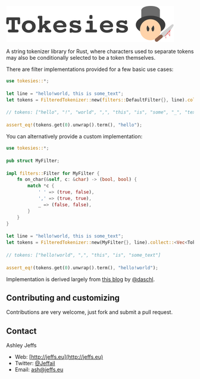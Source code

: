 ![Tokesies](logo.png "Tokesies")

A string tokenizer library for Rust, where characters used to separate tokens
may also be conditionally selected to be a token themselves.

There are filter implementations provided for a few basic use cases:

```rust
use tokesies::*;

let line = "hello!world, this is some_text";
let tokens = FilteredTokenizer::new(filters::DefaultFilter{}, line).collect::<Vec<Token>>();

// tokens: ["hello", "!", "world", ",", "this", "is", "some", "_", "text"]

assert_eq!(tokens.get(0).unwrap().term(), "hello");
```

You can alternatively provide a custom implementation:

```rust
use tokesies::*;

pub struct MyFilter;

impl filters::Filter for MyFilter {
    fn on_char(&self, c: &char) -> (bool, bool) {
        match *c {
            ' ' => (true, false),
            ',' => (true, true),
            _ => (false, false),
        }
    }
}

let line = "hello!world, this is some_text";
let tokens = FilteredTokenizer::new(MyFilter{}, line).collect::<Vec<Token>>();

// tokens: ["hello!world", ",", "this", "is", "some_text"]

assert_eq!(tokens.get(0).unwrap().term(), "hello!world");
```

Implementation is derived largely from [this blog][0] by [@daschl][1].

## Contributing and customizing

Contributions are very welcome, just fork and submit a pull request.

## Contact

Ashley Jeffs
* Web: [http://jeffs.eu](http://jeffs.eu)
* Twitter: [@Jeffail](https://twitter.com/Jeffail "@jeffail")
* Email: [ash@jeffs.eu](mailto:ash@jeffs.eu)

[0]: http://nitschinger.at/Text-Analysis-in-Rust-Tokenization/
[1]: https://github.com/daschl
